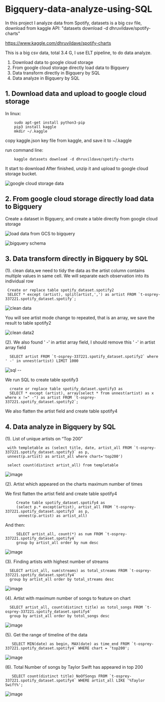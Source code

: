 # Bigquery-data-analyze-using-SQL

In this project I analyze data from Spotify, datasets is a big csv file, download from kaggle API: "datasets download -d dhruvildave/spotify-charts" 

https://www.kaggle.com/dhruvildave/spotify-charts

This is a big csv data, total 3.4 G, I use ELT pipeline, to do data analyze. 

1. Download data to google cloud storage
2. From google cloud storage directly load data to Bigquery
3. Data transform directly in Bigquery by SQL
4. Data analyze in Bigquery by SQL


## 1. Download data and upload to google cloud storage
 
 In linux:
 
        sudo apt-get install python3-pip
        pip3 install kaggle
        mkdir ~/.kaggle
        
 copy kaggle.json key file from kaggle, and save it to ~/.kaggle
 
 run command line:
 
        kaggle datasets download -d dhruvildave/spotify-charts
        
 It start to download
After finished, unzip it and upload to google cloud storage bucket.

![google cloud storage data](https://user-images.githubusercontent.com/98153604/151671732-ef7c422b-9b8c-428b-9abe-d8f461377528.JPG)

## 2. From google cloud storage directly load data to Bigquery

  Create a dataset in Bigquery, and create a table directly from google cloud storage

![load data from GCS to bigquery](https://user-images.githubusercontent.com/98153604/151671815-21020780-5b33-4329-9c95-edefec1f5f8c.JPG)

![bigquery schema](https://user-images.githubusercontent.com/98153604/151671911-87fb2835-43d0-4e85-8600-cd1d543ab0b3.JPG)


## 3. Data transform directly in Bigquery by SQL

(1). clean data,we need to tidy the data as the artist column contains multiple values in same cell. We will separate each observation into its individual row

     Create or replace table spotify_dataset.spotify2
     SELECT * except (artist), split(artist,',') as artist FROM `t-osprey-337221.spotify_dataset.spotify`;
     
![clean data](https://user-images.githubusercontent.com/98153604/151671931-3c57e6ca-c72a-4a23-9ff7-82302932a2f2.JPG)

You will see artist mode change to repeated, that is an array, we save the result to table spotify2

![clean data2](https://user-images.githubusercontent.com/98153604/151671977-0c666301-a224-40a6-affe-806df1754f36.JPG)

(2). We also found ' -' in artist array field, I should remove this ' -' in artist array field

      SELECT artist FROM `t-osprey-337221.spotify_dataset.spotify2` where ' -' in unnest(artist) LIMIT 1000
      
![sql --](https://user-images.githubusercontent.com/98153604/151672081-9a9582b0-8874-49ed-ad78-3073ec6e336e.JPG)

We run SQL to create table spotify3

      create or replace table spotify_dataset.spotify3 as 
      SELECT * except (artist), array(select * from unnest(artist) as x where x !=" -") as artist FROM `t-osprey-337221.spotify_dataset.spotify2`; 
    
We also flatten the artist field and create table spotify4
      

## 4. Data analyze in Bigquery by SQL
    
(1). List of unique artists on “Top 200”
            
     with templetable as (select title, date, artist_all FROM `t-osprey-337221.spotify_dataset.spotify3` as p, 
     unnest(p.artist) as artist_all where chart='top200')

     select count(distinct artist_all) from templetable
            
 ![image](https://user-images.githubusercontent.com/98153604/151672306-ab05bd97-421f-43ac-a6a1-a9f89668f547.png)
    
    
(2). Artist which appeared on the charts maximum number of times
    
We first flatten the artist field and create table spotify4
    
         Create table spotify_dataset.spotify4 as 
         (select p.* except(artist), artist_all FROM `t-osprey-337221.spotify_dataset.spotify3` as p, 
          unnest(p.artist) as artist_all)
          
And then:
    
         SELECT artist_all, count(*) as num FROM `t-osprey-337221.spotify_dataset.spotify4` 
         group by artist_all order by num desc
         
 ![image](https://user-images.githubusercontent.com/98153604/151672418-ece7bb18-bfeb-4ac0-a4d5-1c5560cc8e9b.png)
 
 (3). Finding artists with highest number of streams
 
      SELECT artist_all, sum(streams) as total_streams FROM `t-osprey-337221.spotify_dataset.spotify4` 
      group by artist_all order by total_streams desc
      
 ![image](https://user-images.githubusercontent.com/98153604/151672573-3e00d1a2-8611-44b8-813b-3bc0a435eff9.png)
 
 (4). Artist with maximum number of songs to feature on chart
 
      SELECT artist_all, count(distinct title) as totol_songs FROM `t-osprey-337221.spotify_dataset.spotify4` 
      group by artist_all order by totol_songs desc
 
 ![image](https://user-images.githubusercontent.com/98153604/151672623-80b702b8-8c66-4d75-8262-79d63a0b96dd.png)
 
 (5). Get the range of timeline of the data
 
       SELECT MIN(date) as begin, MAX(date) as time_end FROM `t-osprey-337221.spotify_dataset.spotify4` WHERE chart = 'top200';
 
 ![image](https://user-images.githubusercontent.com/98153604/151672667-189046c2-edec-4c44-9662-0ffe16d719b1.png)
 
 (6). Total Number of songs by Taylor Swift has appeared in top 200
 
       SELECT count(distinct title) NoOfSongs FROM `t-osprey-337221.spotify_dataset.spotify4` WHERE artist_all LIKE '%Taylor Swift%';
       
 ![image](https://user-images.githubusercontent.com/98153604/151672725-01c2fac7-4896-4ea1-9d8d-c906277f7e4a.png)

       
 





 
 






    
            
    


         



      
      


      





     

  

  
        
        
        



